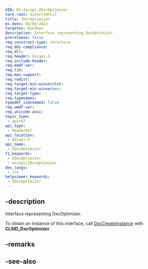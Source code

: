 ```yaml
---
UID: NS:dxcapi.IDxcOptimizer
tech.root: direct3dhlsl
title: IDxcOptimizer
ms.date: 04/05/2023
targetos: Windows
description: Interface representing DxcOptimizer.
prerelease: false
req.construct-type: structure
req.ddi-compliance: 
req.dll: 
req.header: dxcapi.h
req.include-header: 
req.kmdf-ver: 
req.lib: 
req.max-support: 
req.redist: 
req.target-min-winverclnt: 
req.target-min-winversvr: 
req.target-type: 
req.typenames: 
typedef_isUnnamed: false
req.umdf-ver: 
req.unicode-ansi: 
topic_type:
 - apiref
api_type:
 - HeaderDef
api_location:
 - dxcapi.h
api_name:
 - IDxcOptimizer
f1_keywords:
 - IDxcOptimizer
 - dxcapi/IDxcOptimizer
dev_langs:
 - c++
helpviewer_keywords:
 - IDxcOptimizer
---
```


## -description

Interface representing DxcOptimizer.

To obtain an instance of this interface, call [DxcCreateInstance](./nf-dxcapi-dxccreateinstance) with **CLSID_DxcOptimizer**.

## -remarks

## -see-also
